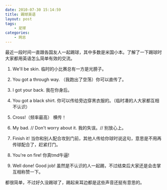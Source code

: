 ```yaml
---
date: 2010-07-30 15:14:59
title: 踢球英语
layout: post
tags:
    - 足球
categories:
    - 网志
---
```

最近一段时间一直跟各国友人一起踢球，其中多数是米国小本。了解了一下踢球时大家都用英语怎么简单有效的交流。

1. We'll be skin.
    临时的小比赛总有一方是光膀子。

2. You got a through way.
    （我跑出了空荡）你可以直传了。

3. I got your back.
    我在你身后。

4. You got a black shirt.
    你可以传给旁边穿黑衣服的。（临时凑的人大家都互相不认识）

5. Cross!（频率最高）
    横传！

6. My bad. // Don't worry about it.
    我的失误。// 别放心上。

7. Finish it!
    当你和别人配合攻到门前，其他人传给你球时说这句，意思是不用再传球配合了，赶紧打门。

8. You're on fire!
    你真tmd牛逼!

9. Well done! Good job!
    虽然是不认识的人一起踢，不过结束后大家还是会击掌互相称赞一下。

都很简单，不过好久没踢球了，踢起来耳边都是这些声音还挺有意思的。
